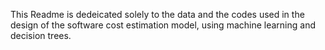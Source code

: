 This Readme is dedeicated solely to the data and the codes used in the design of the software cost estimation model, using machine learning and decision trees.
